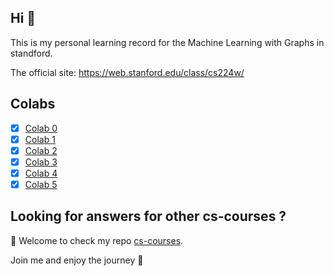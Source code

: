 ## Hi 👋

This is my personal learning record for the Machine Learning with Graphs in standford.

The official site: <https://web.stanford.edu/class/cs224w/>

## Colabs

- [x] [Colab 0](./CS224W_Colab_0.ipynb)
- [x] [Colab 1](./CS224W_Colab_1.ipynb)
- [x] [Colab 2](./CS224W_Colab_2.ipynb)
- [x] [Colab 3](./CS224W_Colab_3.ipynb)
- [x] [Colab 4](./CS224W_Colab_4.ipynb)
- [x] [Colab 5](./CS224W_Colab_5.ipynb)

## Looking for answers for other cs-courses ?

:hugs: Welcome to check my repo [cs-courses](https://github.com/MartinLwx/cs-courses). 

Join me and enjoy the journey :rocket:
